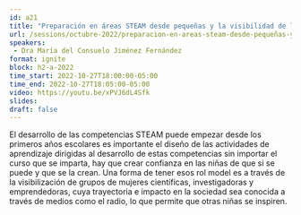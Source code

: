 ```yaml
---
id: a21
title: "Preparación en áreas STEAM desde pequeñas y la visibilidad de las mujeres en estas áreas a través de grupos y programas de radio"
url: /sessions/octubre-2022/preparacion-en-areas-steam-desde-pequeñas-y-la-visibilidad-de-las-mujeres-en-estas-áreas-a-traves-de-grupos-y-programas-de-radio
speakers:
 - Dra María del Consuelo Jiménez Fernández
format: ignite
block: h2-a-2022
time_start: 2022-10-27T18:00:00-05:00
time_end: 2022-10-27T18:05:00-05:00
video: https://youtu.be/xPVJ6dL4Sfk
slides:
draft: false
---
```


El desarrollo de las competencias STEAM puede empezar desde los primeros años escolares es importante el diseño de las actividades de aprendizaje dirigidas al desarrollo de estas competencias sin importar el curso que se imparta, hay que crear confianza en las niñas de que si se puede y que se la crean. Una forma de tener esos rol model es a través de la visibilización de grupos de mujeres científicas, investigadoras y emprendedoras, cuya trayectoria e impacto en la sociedad sea conocida a través de medios como el radio, lo que permite que otras niñas se inspiren.

